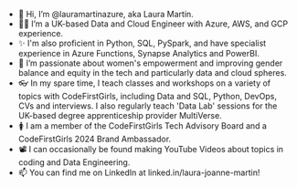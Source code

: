 - 👋 Hi, I’m @lauramartinazure, aka Laura Martin.
- 👩‍💻 I’m a UK-based Data and Cloud Engineer with Azure, AWS, and GCP experience.
- ✨ I'm also proficient in Python, SQL, PySpark, and have specialist experience in Azure Functions, Synapse Analytics and PowerBI. 
- 💪 I’m passionate about women's empowerment and improving gender balance and equity in the tech and particularly data and cloud spheres.
- 👓 In my spare time, I teach classes and workshops on a variety of topics with CodeFirstGirls, including Data and SQL, Python, DevOps, CVs and interviews. I also regularly teach 'Data Lab' sessions for the UK-based degree apprenticeship provider MultiVerse.
- 🚺 I am a member of the CodeFirstGirls Tech Advisory Board and a CodeFirstGirls 2024 Brand Ambassador. 
- 📽 I can occasionally be found making YouTube Videos about topics in coding and Data Engineering.
- 📫 You can find me on LinkedIn at linked.in/laura-joanne-martin! 

<!---
lauramartinazure/lauramartinazure is a ✨ special ✨ repository because its `README.md` (this file) appears on your GitHub profile.
You can click the Preview link to take a look at your changes.
--->
